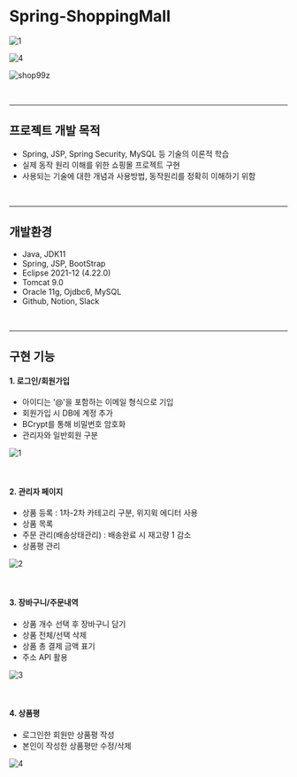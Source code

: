 # Spring-ShoppingMall

![1](https://user-images.githubusercontent.com/126320580/223390212-9aff849d-ebf2-4eca-b6a4-32bb1648d211.png)

![4](https://user-images.githubusercontent.com/126320580/223402701-d1e6deab-8a4c-4200-b84f-aad971c62db1.png)

![shop99z](https://user-images.githubusercontent.com/126320580/223616903-0d5abf6a-b014-4555-82d3-c8e5003993e9.png)

&nbsp;
&nbsp;

---

## 프로젝트 개발 목적

- Spring, JSP, Spring Security, MySQL 등 기술의 이론적 학습
- 실제 동작 원리 이해를 위한 쇼핑몰 프로젝트 구현
- 사용되는 기술에 대한 개념과 사용방법, 동작원리를 정확히 이해하기 위함

&nbsp;
&nbsp;

---

## 개발환경

- Java, JDK11
- Spring, JSP, BootStrap
- Eclipse 2021-12 (4.22.0)
- Tomcat 9.0
- Oracle 11g, Ojdbc6, MySQL
- Github, Notion, Slack

&nbsp;
&nbsp;

---

## 구현 기능

#### 1. 로그인/회원가입

- 아이디는 '@'을 포함하는 이메일 형식으로 기입
- 회원가입 시 DB에 계정 추가
- BCrypt를 통해 비밀번호 암호화
- 관리자와 일반회원 구분

![1](https://user-images.githubusercontent.com/126320580/223614885-137a888e-9464-4b01-8eff-8177edd4dd3f.jpg)

&nbsp;
&nbsp;

#### 2. 관리자 페이지

- 상품 등록 : 1차-2차 카테고리 구분, 위지윅 에디터 사용
- 상품 목록
- 주문 관리(배송상태관리) : 배송완료 시 재고량 1 감소
- 상품평 관리

![2](https://user-images.githubusercontent.com/126320580/223614943-ace1a66f-311c-47de-908c-fec81db9e247.jpg)

&nbsp;
&nbsp;

#### 3. 장바구니/주문내역

- 상품 개수 선택 후 장바구니 담기
- 상품 전체/선택 삭제
- 상품 총 결제 금액 표기
- 주소 API 활용

![3](https://user-images.githubusercontent.com/126320580/223617628-caf565bb-e95f-4a4c-a77a-d8e606e5a585.jpg)

&nbsp;
&nbsp;

#### 4. 상품평

- 로그인한 회원만 상품평 작성
- 본인이 작성한 상품평만 수정/삭제

![4](https://user-images.githubusercontent.com/126320580/223616083-c631ee0c-c0f9-4ee9-9831-3767aa7500d2.jpg)

